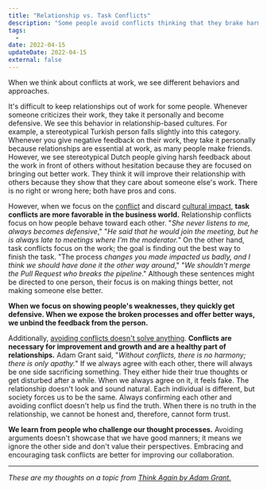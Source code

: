 ```yaml
---
title: "Relationship vs. Task Conflicts"
description: "Some people avoid conflicts thinking that they brake harmony and create problems. Some people create relationship conflicts because relationships are more important than work. And some people create task conflicts while thinking it will also improve their relationships."
tags:
  -
date: 2022-04-15
updateDate: 2022-04-15
external: false
---
```


When we think about conflicts at work, we see different behaviors and approaches.

It's difficult to keep relationships out of work for some people. Whenever someone criticizes their work, they take it personally and become defensive. We see this behavior in relationship-based cultures. For example, a stereotypical Turkish person falls slightly into this category. Whenever you give negative feedback on their work, they take it personally because relationships are essential at work, as many people make friends. However, we see stereotypical Dutch people giving harsh feedback about the work in front of others without hesitation because they are focused on bringing out better work. They think it will improve their relationship with others because they show that they care about someone else's work. There is no right or wrong here; both have pros and cons.

However, when we focus on the [conflict](/how-to-solve-and-prevent-conflicts/) and discard [cultural impact](/books/high-productivity-and-clear-communication-in-different-cultures/), **task conflicts are more favorable in the business world.** Relationship conflicts focus on how people behave toward each other. "_She never listens to me, always becomes defensive_," "_He said that he would join the meeting, but he is always late to meetings where I'm the moderator._" On the other hand, task conflicts focus on the work; the goal is finding out the best way to finish the task. "The process _changes you made impacted us badly, and I think we should have done it the other way around_," "_We shouldn't merge the Pull Request who breaks the pipeline_." Although these sentences might be directed to one person, their focus is on making things better, not making someone else better.

**When we focus on showing people's weaknesses, they quickly get defensive. When we expose the broken processes and offer better ways, we unbind the feedback from the person.**

Additionally, [avoiding conflicts doesn't solve anything](/explicit-disagreement-is-better-than-implicit-misunderstanding/). **Conflicts are necessary for improvement and growth and are a healthy part of relationships.** Adam Grant said, "_Without conflicts, there is no harmony; there is only apathy._" If we always agree with each other, there will always be one side sacrificing something. They either hide their true thoughts or get disturbed after a while. When we always agree on it, it feels fake. The relationship doesn't look and sound natural. Each individual is different, but society forces us to be the same. Always confirming each other and avoiding conflict doesn't help us find the truth. When there is no truth in the relationship, we cannot be honest and, therefore, cannot form trust.

**We learn from people who challenge our thought processes.** Avoiding arguments doesn't showcase that we have good manners; it means we ignore the other side and don't value their perspectives. Embracing and encouraging task conflicts are better for improving our collaboration.

---

_These are my thoughts on a topic from [Think Again by Adam Grant.](/books/think-again-by-adam-grant-book-summary-review-and-notes/)_
